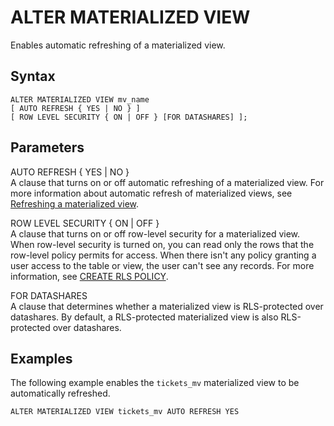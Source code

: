 # ALTER MATERIALIZED VIEW<a name="r_ALTER_MATERIALIZED_VIEW"></a>

Enables automatic refreshing of a materialized view\. 

## Syntax<a name="r_ALTER_MATERIALIZED_VIEW-synopsis"></a>

```
ALTER MATERIALIZED VIEW mv_name
[ AUTO REFRESH { YES | NO } ]
[ ROW LEVEL SECURITY { ON | OFF } [FOR DATASHARES] ];
```

## Parameters<a name="r_ALTER_MATERIALIZED_VIEW-parameters"></a>

AUTO REFRESH \{ YES \| NO \}  
A clause that turns on or off automatic refreshing of a materialized view\. For more information about automatic refresh of materialized views, see [Refreshing a materialized view](materialized-view-refresh.md)\.

ROW LEVEL SECURITY \{ ON \| OFF \}  
A clause that turns on or off row\-level security for a materialized view\. When row\-level security is turned on, you can read only the rows that the row\-level policy permits for access\. When there isn't any policy granting a user access to the table or view, the user can't see any records\. For more information, see [CREATE RLS POLICY](r_CREATE_RLS_POLICY.md)\.

FOR DATASHARES  
A clause that determines whether a materialized view is RLS\-protected over datashares\. By default, a RLS\-protected materialized view is also RLS\-protected over datashares\.

## Examples<a name="r_ALTER_MATERIALIZED_VIEW-examples"></a>

The following example enables the `tickets_mv` materialized view to be automatically refreshed\.

```
ALTER MATERIALIZED VIEW tickets_mv AUTO REFRESH YES
```